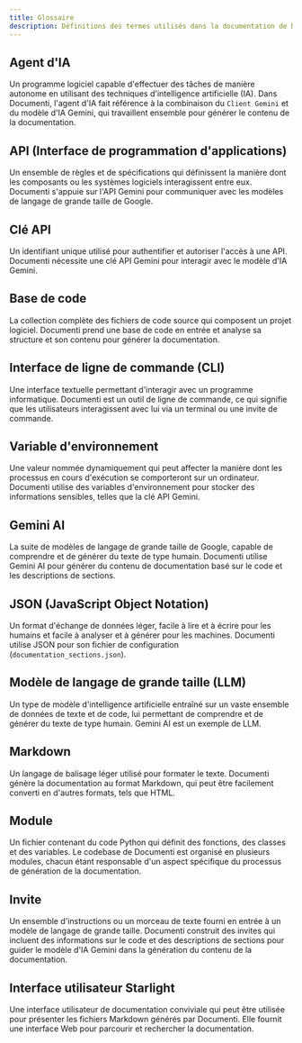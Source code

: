 ```yaml
---
title: Glossaire
description: Définitions des termes utilisés dans la documentation de Documenti.
---
```


## Agent d'IA

Un programme logiciel capable d'effectuer des tâches de manière autonome en utilisant des techniques d'intelligence artificielle (IA). Dans Documenti, l'agent d'IA fait référence à la combinaison du `Client Gemini` et du modèle d'IA Gemini, qui travaillent ensemble pour générer le contenu de la documentation.

## API (Interface de programmation d'applications)

Un ensemble de règles et de spécifications qui définissent la manière dont les composants ou les systèmes logiciels interagissent entre eux. Documenti s'appuie sur l'API Gemini pour communiquer avec les modèles de langage de grande taille de Google.

## Clé API

Un identifiant unique utilisé pour authentifier et autoriser l'accès à une API. Documenti nécessite une clé API Gemini pour interagir avec le modèle d'IA Gemini.

## Base de code

La collection complète des fichiers de code source qui composent un projet logiciel. Documenti prend une base de code en entrée et analyse sa structure et son contenu pour générer la documentation.

## Interface de ligne de commande (CLI)

Une interface textuelle permettant d'interagir avec un programme informatique. Documenti est un outil de ligne de commande, ce qui signifie que les utilisateurs interagissent avec lui via un terminal ou une invite de commande.

## Variable d'environnement

Une valeur nommée dynamiquement qui peut affecter la manière dont les processus en cours d'exécution se comporteront sur un ordinateur. Documenti utilise des variables d'environnement pour stocker des informations sensibles, telles que la clé API Gemini.

## Gemini AI

La suite de modèles de langage de grande taille de Google, capable de comprendre et de générer du texte de type humain. Documenti utilise Gemini AI pour générer du contenu de documentation basé sur le code et les descriptions de sections.

## JSON (JavaScript Object Notation)

Un format d'échange de données léger, facile à lire et à écrire pour les humains et facile à analyser et à générer pour les machines. Documenti utilise JSON pour son fichier de configuration (`documentation_sections.json`).

## Modèle de langage de grande taille (LLM)

Un type de modèle d'intelligence artificielle entraîné sur un vaste ensemble de données de texte et de code, lui permettant de comprendre et de générer du texte de type humain. Gemini AI est un exemple de LLM.

## Markdown

Un langage de balisage léger utilisé pour formater le texte. Documenti génère la documentation au format Markdown, qui peut être facilement converti en d'autres formats, tels que HTML.

## Module

Un fichier contenant du code Python qui définit des fonctions, des classes et des variables. Le codebase de Documenti est organisé en plusieurs modules, chacun étant responsable d'un aspect spécifique du processus de génération de la documentation.

## Invite

Un ensemble d'instructions ou un morceau de texte fourni en entrée à un modèle de langage de grande taille. Documenti construit des invites qui incluent des informations sur le code et des descriptions de sections pour guider le modèle d'IA Gemini dans la génération du contenu de la documentation.

## Interface utilisateur Starlight

Une interface utilisateur de documentation conviviale qui peut être utilisée pour présenter les fichiers Markdown générés par Documenti. Elle fournit une interface Web pour parcourir et rechercher la documentation.







